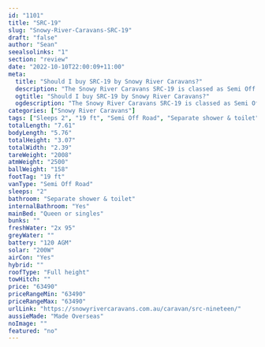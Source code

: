 ```yaml
---
id: "1101"
title: "SRC-19"
slug: "Snowy-River-Caravans-SRC-19"
draft: "false"
author: "Sean"
seealsolinks: "1"
section: "review"
date: "2022-10-10T22:00:09+11:00"
meta:
  title: "Should I buy SRC-19 by Snowy River Caravans?"
  description: "The Snowy River Caravans SRC-19 is classed as Semi Off Road, and sleeps 2 people. It is Made Overseas and comes in at 19 ft. It generally has Separate shower & toilet."
  ogtitle: "Should I buy SRC-19 by Snowy River Caravans?"
  ogdescription: "The Snowy River Caravans SRC-19 is classed as Semi Off Road, and sleeps 2 people. It is Made Overseas and comes in at 19 ft. It generally has Separate shower & toilet."
categories: ["Snowy River Caravans"]
tags: ["Sleeps 2", "19 ft", "Semi Off Road", "Separate shower & toilet", "Full height", "60 - 70k", "Made Overseas"]
totalLength: "7.61"
bodyLength: "5.76"
totalHeight: "3.07"
totalWidth: "2.39"
tareWeight: "2008"
atmWeight: "2500"
ballWeight: "158"
footTag: "19 ft"
vanType: "Semi Off Road"
sleeps: "2"
bathroom: "Separate shower & toilet"
internalBathroom: "Yes"
mainBed: "Queen or singles"
bunks: ""
freshWater: "2x 95"
greyWater: ""
battery: "120 AGM"
solar: "200W"
airCon: "Yes"
hybrid: ""
roofType: "Full height"
towHitch: ""
price: "63490"
priceRangeMin: "63490"
priceRangeMax: "63490"
urlLink: "https://snowyrivercaravans.com.au/caravan/src-nineteen/"
aussieMade: "Made Overseas"
noImage: ""
featured: "no"
---
```

